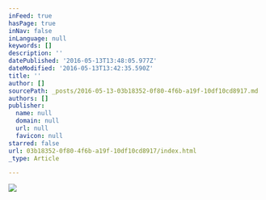 ```yaml
---
inFeed: true
hasPage: true
inNav: false
inLanguage: null
keywords: []
description: ''
datePublished: '2016-05-13T13:48:05.977Z'
dateModified: '2016-05-13T13:42:35.590Z'
title: ''
author: []
sourcePath: _posts/2016-05-13-03b18352-0f80-4f6b-a19f-10df10cd8917.md
authors: []
publisher:
  name: null
  domain: null
  url: null
  favicon: null
starred: false
url: 03b18352-0f80-4f6b-a19f-10df10cd8917/index.html
_type: Article

---
```

![](https://the-grid-user-content.s3-us-west-2.amazonaws.com/6e239e6c-2185-4b66-b85c-5bf1c45c4e4b.jpg)